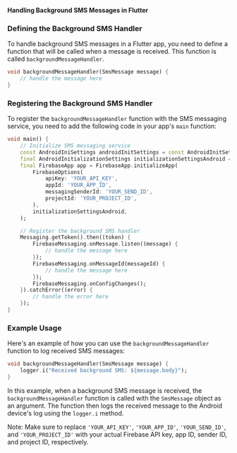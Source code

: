 **Handling Background SMS Messages in Flutter**

### Defining the Background SMS Handler

To handle background SMS messages in a Flutter app, you need to define a function that will be called when a message is received. This function is called `backgroundMessageHandler`.

```dart
void backgroundMessageHandler(SmsMessage message) {
    // handle the message here
}
```

### Registering the Background SMS Handler

To register the `backgroundMessageHandler` function with the SMS messaging service, you need to add the following code in your app's `main` function:

```dart
void main() {
    // Initialize SMS messaging service
    const AndroidIniSettings androidInitSettings = const AndroidInitSettings();
    final AndroidInitializationSettings initializationSettingsAndroid = AndroidInitializationSettings('com.example FLTapp');
    final FirebaseApp app = FirebaseApp.initializeApp(
        FirebaseOptions(
            apiKey: 'YOUR_API_KEY',
            appId: 'YOUR_APP_ID',
            messagingSenderId: 'YOUR_SEND_ID',
            projectId: 'YOUR_PROJECT_ID',
        ),
        initializationSettingsAndroid,
    );

    // Register the background SMS handler
    Messaging.getToken().then((token) {
        FirebaseMessaging.onMessage.listen((message) {
            // handle the message here
        });
        FirebaseMessaging.onMessageId(messageId) {
            // handle the message here
        });
        FirebaseMessaging.onConfigChanges();
    }).catchError((error) {
        // handle the error here
    });
}
```

### Example Usage

Here's an example of how you can use the `backgroundMessageHandler` function to log received SMS messages:

```dart
void backgroundMessageHandler(SmsMessage message) {
    logger.i("Received background SMS: ${message.body}");
}
```

In this example, when a background SMS message is received, the `backgroundMessageHandler` function is called with the `SmsMessage` object as an argument. The function then logs the received message to the Android device's log using the `logger.i` method.

Note: Make sure to replace `'YOUR_API_KEY'`, `'YOUR_APP_ID'`, `'YOUR_SEND_ID'`, and `'YOUR_PROJECT_ID'` with your actual Firebase API key, app ID, sender ID, and project ID, respectively.